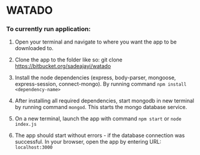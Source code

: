 # WATADO

### To currently run application:

1. Open your terminal and navigate to where you want the app to be downloaded to.

2. Clone the app to the folder like so: git clone https://bitbucket.org/sadeajayi/watado 

3. Install the node dependencies (express, body-parser, mongoose, express-session, connect-mongo). By running command `npm install <dependency-name>`

4. After installing all required dependencies, start mongodb in new terminal by running command `mongod`. This starts the mongo database service.

5. On a new terminal, launch the app with command `npm start` or `node index.js`

6. The app should start without errors - if the database connection was successful. In your browser, open the app by entering URL: `localhost:3000`


